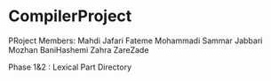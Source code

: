 # CompilerProject

PRoject Members:
Mahdi Jafari
Fateme Mohammadi
Sammar Jabbari
Mozhan BaniHashemi
Zahra ZareZade


Phase 1&2 :
Lexical Part Directory
